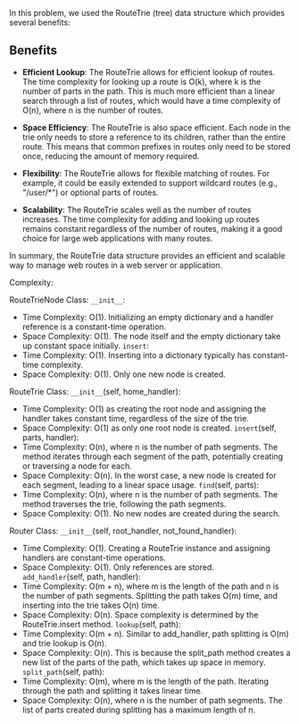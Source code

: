 In this problem, we used the RouteTrie (tree) data structure which provides several benefits:

## Benefits

- **Efficient Lookup**: 
  The RouteTrie allows for efficient lookup of routes. The time complexity for looking up a route is O(k), where k is the number of parts in the path. This is much more efficient than a linear search through a list of routes, which would have a time complexity of O(n), where n is the number of routes.

- **Space Efficiency**: 
  The RouteTrie is also space efficient. Each node in the trie only needs to store a reference to its children, rather than the entire route. This means that common prefixes in routes only need to be stored once, reducing the amount of memory required.

- **Flexibility**: 
  The RouteTrie allows for flexible matching of routes. For example, it could be easily extended to support wildcard routes (e.g., "/user/*") or optional parts of routes.

- **Scalability**: 
  The RouteTrie scales well as the number of routes increases. The time complexity for adding and looking up routes remains constant regardless of the number of routes, making it a good choice for large web applications with many routes.

In summary, the RouteTrie data structure provides an efficient and scalable way to manage web routes in a web server or application.

Complexity: 

RouteTrieNode Class: 
`__init__`: 
  - Time Complexity: O(1). Initializing an empty dictionary and a handler reference is a constant-time operation.
  - Space Complexity: O(1). The node itself and the empty dictionary take up constant space initially.
`insert`:
  - Time Complexity: O(1). Inserting into a dictionary typically has constant-time complexity.
  - Space Complexity: O(1). Only one new node is created.

RouteTrie Class: 
`__init__`(self, home_handler): 
  - Time Complexity: O(1) as creating the root node and assigning the handler takes constant time, regardless of the size of the trie.
  - Space Complexity: O(1) as only one root node is created.
`insert`(self, parts, handler): 
  - Time Complexity: O(n), where n is the number of path segments. The method iterates through each segment of the path, potentially creating or traversing a node for each.
  - Space Complexity: O(n). In the worst case, a new node is created for each segment, leading to a linear space usage.
`find`(self, parts): 
  - Time Complexity: O(n), where n is the number of path segments. The method traverses the trie, following the path segments.
  - Space Complexity: O(1). No new nodes are created during the search.

Router Class: 
`__init__`(self, root_handler, not_found_handler):
  - Time Complexity: O(1). Creating a RouteTrie instance and assigning handlers are constant-time operations.
  - Space Complexity: O(1). Only references are stored.  
`add_handler`(self, path, handler): 
  - Time Complexity: O(m + n), where m is the length of the path and n is the number of path segments. Splitting the path takes O(m) time, and inserting into the trie takes O(n) time.
  - Space Complexity: O(n). Space complexity is determined by the RouteTrie.insert method.
`lookup`(self, path):
  - Time Complexity: O(m + n). Similar to add_handler, path splitting is O(m) and trie lookup is O(n).
  - Space Complexity: O(n). This is because the split_path method creates a new list of the parts of the path, which takes up space in memory.
`split_path`(self, path):
  - Time Complexity: O(m), where m is the length of the path. Iterating through the path and splitting it takes linear time.
  - Space Complexity: O(n), where n is the number of path segments. The list of parts created during splitting has a maximum length of n.